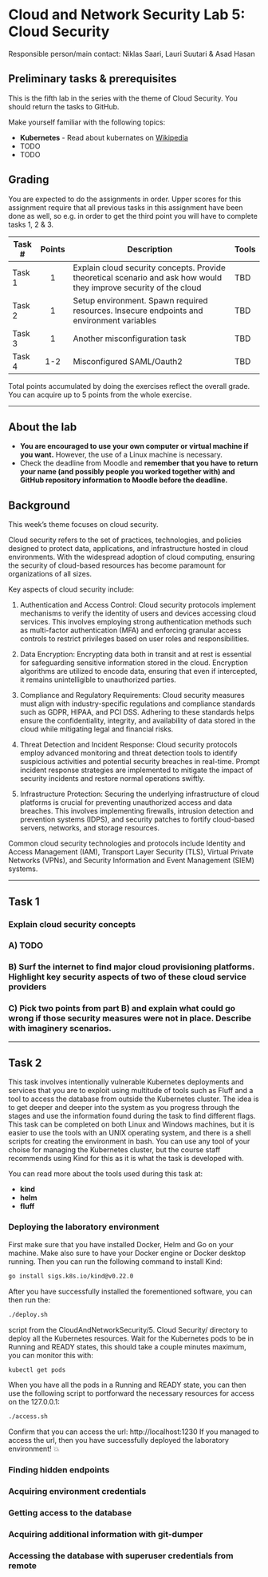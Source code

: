 Cloud and Network Security Lab 5: Cloud Security
====

Responsible person/main contact: Niklas Saari, Lauri Suutari & Asad Hasan

## Preliminary tasks & prerequisites

This is the fifth lab in the series with the theme of Cloud Security. 
You should return the tasks to GitHub.

Make yourself familiar with the following topics:


* **Kubernetes** - Read about kubernates on [Wikipedia](https://en.wikipedia.org/wiki/Kubernetes)
* TODO
* TODO


## Grading

<!-- <details><summary>Details</summary> -->

You are expected to do the assignments in order. Upper scores for this assignment require that all previous tasks in this assignment have been done as well, so e.g. in order to get the third point you will have to complete tasks 1, 2 & 3.



Task #|Points|Description|Tools
-----|:---:|-----------|-----
Task 1 | 1 | Explain cloud security concepts. Provide theoretical scenario and ask how would they improve security of the cloud | TBD
Task 2 | 1 | Setup environment. Spawn required resources. Insecure endpoints and environment variables | TBD
Task 3 | 1 | Another misconfiguration task | TBD
Task 4 | 1-2 | Misconfigured SAML/Oauth2 | TBD


Total points accumulated by doing the exercises reflect the overall grade. You can acquire up to 5 points from the whole exercise.
<!-- </details> -->

---


## About the lab

* **You are encouraged to use your own computer or virtual machine if you want.** However, the use of a Linux machine is necessary. 
* Check the deadline from Moodle and __remember that you have to return your name (and possibly people you worked together with) and GitHub repository information to Moodle before the deadline.__


## Background

This week’s theme focuses on cloud security.

Cloud security refers to the set of practices, technologies, and policies designed to protect data, applications, and infrastructure hosted in cloud environments. With the widespread adoption of cloud computing, ensuring the security of cloud-based resources has become paramount for organizations of all sizes.

Key aspects of cloud security include:

1) Authentication and Access Control: Cloud security protocols implement mechanisms to verify the identity of users and devices accessing cloud services. This involves employing strong authentication methods such as multi-factor authentication (MFA) and enforcing granular access controls to restrict privileges based on user roles and responsibilities.

2) Data Encryption: Encrypting data both in transit and at rest is essential for safeguarding sensitive information stored in the cloud. Encryption algorithms are utilized to encode data, ensuring that even if intercepted, it remains unintelligible to unauthorized parties.

3) Compliance and Regulatory Requirements: Cloud security measures must align with industry-specific regulations and compliance standards such as GDPR, HIPAA, and PCI DSS. Adhering to these standards helps ensure the confidentiality, integrity, and availability of data stored in the cloud while mitigating legal and financial risks.

4) Threat Detection and Incident Response: Cloud security protocols employ advanced monitoring and threat detection tools to identify suspicious activities and potential security breaches in real-time. Prompt incident response strategies are implemented to mitigate the impact of security incidents and restore normal operations swiftly.

5) Infrastructure Protection: Securing the underlying infrastructure of cloud platforms is crucial for preventing unauthorized access and data breaches. This involves implementing firewalls, intrusion detection and prevention systems (IDPS), and security patches to fortify cloud-based servers, networks, and storage resources.

Common cloud security technologies and protocols include Identity and Access Management (IAM), Transport Layer Security (TLS), Virtual Private Networks (VPNs), and Security Information and Event Management (SIEM) systems.


---

## Task 1

### Explain cloud security concepts




### A) TODO 

### B) Surf the internet to find major cloud provisioning platforms. Highlight key security aspects of two of these cloud service providers

### C) Pick two points from part B) and explain what could go wrong if those security measures were not in place. Describe with imaginery scenarios.

---

## Task 2
This task involves intentionally vulnerable Kubernetes deployments and services that you are to exploit using multitude of tools such as Fluff and a tool to access the database from outside the Kubernetes cluster. The idea is to get deeper and deeper into the system as you progress through the stages and use the information found during the task to find different flags. This task can be completed on both Linux and Windows machines, but it is easier to use the tools with an UNIX operating system, and there is a shell scripts for creating the environment in bash. You can use any tool of your choise for managing the Kubernetes cluster, but the course staff recommends using Kind for this as it is what the task is developed with. 

You can read more about the tools used during this task at:
* **kind**
* **helm**
* **fluff**

### Deploying the laboratory environment
First make sure that you have installed Docker, Helm and Go on your machine. Make also sure to have your Docker engine or Docker desktop running.
Then you can run the following command to install Kind:
```bash
go install sigs.k8s.io/kind@v0.22.0
```
After you have successfully installed the forementioned software, you can then run the:
```bash
./deploy.sh
```
script from the CloudAndNetworkSecurity/5. Cloud Security/ directory to deploy all the Kubernetes resources.
Wait for the Kubernetes pods to be in Running and READY states, this should take a couple minutes maximum, you can monitor this with:
```bash
kubectl get pods
```
When you have all the pods in a Running and READY state, you can then use the following script to portforward the necessary resources for access on the 127.0.0.1:
```bash
./access.sh
```
Confirm that you can access the url: http://localhost:1230
If you managed to access the url, then you have successfully deployed the laboratory environment! :boom:

### Finding hidden endpoints

### Acquiring environment credentials

### Getting access to the database

### Acquiring additional information with git-dumper

### Accessing the database with superuser credentials from remote






